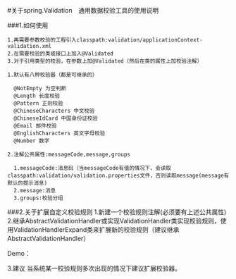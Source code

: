 #关于spring.Validation　通用数据校验工具的使用说明

###1.如何使用 

    1.再需要参数校验的工程引入classpath:validation/applicationContext-validation.xml
    2.在需要校验的类或接口上加入@Validated
    3.对于引用类型的校验，在参数上加@Validated（然后在类的属性上加校验注解）

    1.默认有八种校验器（都是可继承的）

      @NotEmpty 为空判断
      @Length 长度校验
      @Pattern 正则校验
      @ChineseCharacters 中文校验
      @ChineseIdCard 中国身份证校验
      @Email 邮件校验
      @EnglishCharacters 英文字母校验
      @Number 数字

    2.注解公共属性:messageCode,message,groups
   
      1.messageCode:消息码（当messageCode有值的情况下，会读取classpath:validation/validation.properties文件，否则读取message(message有默认的提示消息)
      2.message:消息
      3.groups:校验分组


###2.关于扩展自定义校验规则
     1.新建一个校验规则注解(必须要有上述公共属性)
     2.继承AbstractValidationHandler或实现ValidationHandler类实现校验规则，使用ValidationHandlerExpand类来扩展新的校验规则（建议继承AbstractValidationHandler）

Demo：
<bean class="ValidationHandlerExpand">
    <property name="validationHandlers">
        <list>
            <bean class="NotNullHandler"></bean>
        </list>
    </property>
</bean>

3.建议
当系统某一校验规则多次出现的情况下建议扩展校验器。
